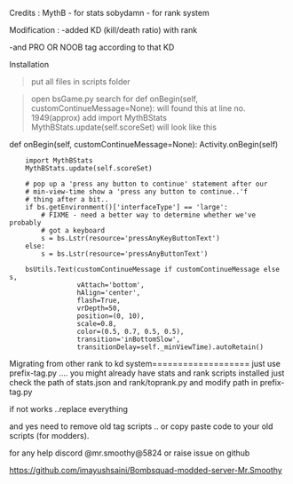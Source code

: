 Credits :
MythB - for stats 
sobydamn - for rank system

Modification :
-added KD (kill/death ratio) with rank 

-and PRO OR NOOB tag according to that KD



Installation
>put all files in scripts folder 

>open bsGame.py search for def onBegin(self, customContinueMessage=None):
      will found this at line no. 1949(approx)
      add
	    import MythBStats
            MythBStats.update(self.scoreSet)
      will  look like this

 def onBegin(self, customContinueMessage=None):
        Activity.onBegin(self)
        
        import MythBStats
        MythBStats.update(self.scoreSet)

        # pop up a 'press any button to continue' statement after our
        # min-view-time show a 'press any button to continue..'f
        # thing after a bit..
        if bs.getEnvironment()['interfaceType'] == 'large':
            # FIXME - need a better way to determine whether we've probably
            # got a keyboard
            s = bs.Lstr(resource='pressAnyKeyButtonText')
        else:
            s = bs.Lstr(resource='pressAnyButtonText')

        bsUtils.Text(customContinueMessage if customContinueMessage else s,
                     vAttach='bottom',
                     hAlign='center',
                     flash=True,
                     vrDepth=50,
                     position=(0, 10),
                     scale=0.8,
                     color=(0.5, 0.7, 0.5, 0.5),
                     transition='inBottomSlow',
                     transitionDelay=self._minViewTime).autoRetain()


Migrating from other rank to kd system===================
just use prefix-tag.py ....
you might already have stats and rank scripts installed
just check the path of stats.json and rank/toprank.py  and modify path in  prefix-tag.py 

if not works ..replace everything


and yes need to remove old tag scripts .. or copy paste code to your old scripts (for modders).


for any help discord @mr.smoothy@5824 or raise issue on github

https://github.com/imayushsaini/Bombsquad-modded-server-Mr.Smoothy

